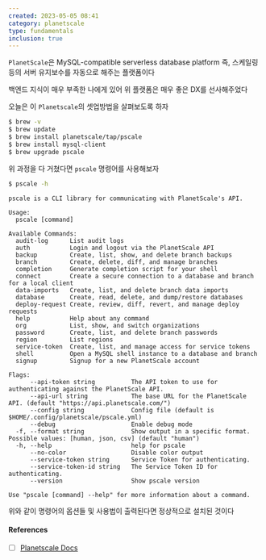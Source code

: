 ```yaml
---
created: 2023-05-05 08:41
category: planetscale
type: fundamentals
inclusion: true
---
```


`PlanetScale`은 MySQL-compatible serverless database platform
즉, 스케일링 등의 서버 유지보수를 자동으로 해주는 플랫폼이다

백엔드 지식이 매우 부족한 나에게 있어 위 플랫폼은 매우 좋은 DX를 선사해주었다

오늘은 이 `Planetscale`의 셋업방법을 살펴보도록 하자

```bash
$ brew -v
$ brew update
$ brew install planetscale/tap/pscale
$ brew install mysql-client
$ brew upgrade pscale
```

위 과정을 다 거쳤다면 `pscale` 명령어를 사용해보자

```bash
$ pscale -h
```

```
pscale is a CLI library for communicating with PlanetScale's API.

Usage:
  pscale [command]

Available Commands:
  audit-log      List audit logs
  auth           Login and logout via the PlanetScale API
  backup         Create, list, show, and delete branch backups
  branch         Create, delete, diff, and manage branches
  completion     Generate completion script for your shell
  connect        Create a secure connection to a database and branch for a local client
  data-imports   Create, list, and delete branch data imports
  database       Create, read, delete, and dump/restore databases
  deploy-request Create, review, diff, revert, and manage deploy requests
  help           Help about any command
  org            List, show, and switch organizations
  password       Create, list, and delete branch passwords
  region         List regions
  service-token  Create, list, and manage access for service tokens
  shell          Open a MySQL shell instance to a database and branch
  signup         Signup for a new PlanetScale account

Flags:
      --api-token string          The API token to use for authenticating against the PlanetScale API.
      --api-url string            The base URL for the PlanetScale API. (default "https://api.planetscale.com/")
      --config string             Config file (default is $HOME/.config/planetscale/pscale.yml)
      --debug                     Enable debug mode
  -f, --format string             Show output in a specific format. Possible values: [human, json, csv] (default "human")
  -h, --help                      help for pscale
      --no-color                  Disable color output
      --service-token string      Service Token for authenticating.
      --service-token-id string   The Service Token ID for authenticating.
      --version                   Show pscale version

Use "pscale [command] --help" for more information about a command.

```

위와 같이 명령어의 옵션들 및 사용법이 출력된다면 정상적으로 설치된 것이다

#### References
- [ ] [Planetscale Docs](https://planetscale.com/docs/concepts/planetscale-environment-setup#macos-instructions)